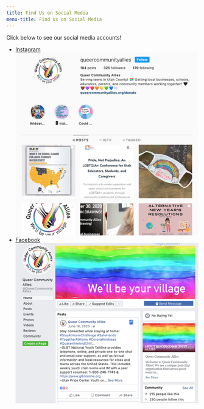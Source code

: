 ```yaml
---
title: Find Us on Social Media
menu-title: Find Us on Social Media
---
```

Click below to see our social media accounts! 

- [Instagram](https://www.instagram.com/queercommunityallies/)
![Instagram profile](/files/QCAInst.jpg)
- [Facebook](https://www.facebook.com/QueerCommunityAllies/)
![Facebook profile](/files/QCAFb.jpg)
